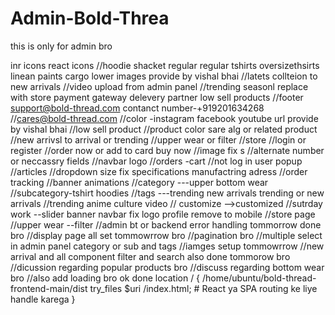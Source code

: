 # Admin-Bold-Threa

this is only for admin bro

inr icons react icons
//hoodie shacket regular regular tshirts oversizethsirts linean paints cargo lower images provide by vishal bhai
//latets collteion to new arrivals
//video upload from admin panel
//trending seasonl replace with store payment gateway delevery partner low sell products
//footer support@bold-thread.com contanct number-+919201634268
//cares@bold-thread.com
//color -instagram facebook youtube url provide by vishal bhai
//low sell product
//product color sare alg or related product
//new arrivsl to arrival or trending
//upper wear or filter
//store
//login or register
//order now or add to card buy now
//image fix s
//alternate number or neccassry fields
//navbar logo
//orders -cart
//not log in user popup
//articles
//dropdown size fix specifications manufactring adress
//order tracking
//banner animations
//category ---upper bottom wear //subcategory-tshirt hoodies //tags ---trending new arrivals trending or new arrivals
//trending anime culture video
// customize -->customized
//sutrday work --slider banner navbar fix logo profile remove to mobile
//store page
//upper wear --filter
//admin bt or backend error handling tommorrow done bro
//display page all set tommowrrow bro
//pagination bro
//multiple select in admin panel category or sub and tags
//iamges setup tommowrrow
//new arrival and all component filter and search also done tommorow bro
//dicussion regarding popular products bro
//discuss regarding bottom wear bro
//also add loading bro ok done
location / {
/home/ubuntu/bold-thread-frontend-main/dist
try_files $uri /index.html; # React ya SPA routing ke liye handle karega
}
